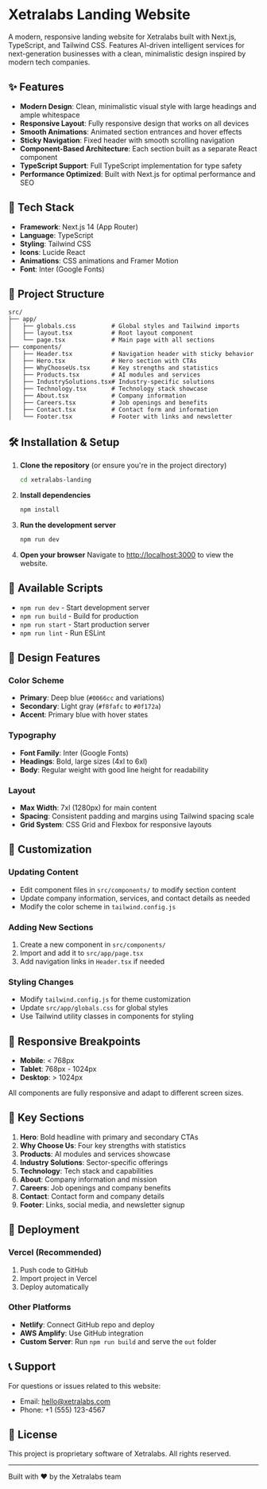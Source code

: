 # Xetralabs Landing Website

A modern, responsive landing website for Xetralabs built with Next.js, TypeScript, and Tailwind CSS. Features AI-driven intelligent services for next-generation businesses with a clean, minimalistic design inspired by modern tech companies.

## ✨ Features

- **Modern Design**: Clean, minimalistic visual style with large headings and ample whitespace
- **Responsive Layout**: Fully responsive design that works on all devices
- **Smooth Animations**: Animated section entrances and hover effects
- **Sticky Navigation**: Fixed header with smooth scrolling navigation
- **Component-Based Architecture**: Each section built as a separate React component
- **TypeScript Support**: Full TypeScript implementation for type safety
- **Performance Optimized**: Built with Next.js for optimal performance and SEO

## 🚀 Tech Stack

- **Framework**: Next.js 14 (App Router)
- **Language**: TypeScript
- **Styling**: Tailwind CSS
- **Icons**: Lucide React
- **Animations**: CSS animations and Framer Motion
- **Font**: Inter (Google Fonts)

## 📁 Project Structure

```
src/
├── app/
│   ├── globals.css          # Global styles and Tailwind imports
│   ├── layout.tsx           # Root layout component
│   └── page.tsx             # Main page with all sections
├── components/
│   ├── Header.tsx           # Navigation header with sticky behavior
│   ├── Hero.tsx             # Hero section with CTAs
│   ├── WhyChooseUs.tsx      # Key strengths and statistics
│   ├── Products.tsx         # AI modules and services
│   ├── IndustrySolutions.tsx# Industry-specific solutions
│   ├── Technology.tsx       # Technology stack showcase
│   ├── About.tsx            # Company information
│   ├── Careers.tsx          # Job openings and benefits
│   ├── Contact.tsx          # Contact form and information
│   └── Footer.tsx           # Footer with links and newsletter
```

## 🛠️ Installation & Setup

1. **Clone the repository** (or ensure you're in the project directory)
   ```bash
   cd xetralabs-landing
   ```

2. **Install dependencies**
   ```bash
   npm install
   ```

3. **Run the development server**
   ```bash
   npm run dev
   ```

4. **Open your browser**
   Navigate to [http://localhost:3000](http://localhost:3000) to view the website.

## 📄 Available Scripts

- `npm run dev` - Start development server
- `npm run build` - Build for production
- `npm run start` - Start production server
- `npm run lint` - Run ESLint

## 🎨 Design Features

### Color Scheme
- **Primary**: Deep blue (`#0066cc` and variations)
- **Secondary**: Light gray (`#f8fafc` to `#0f172a`)
- **Accent**: Primary blue with hover states

### Typography
- **Font Family**: Inter (Google Fonts)
- **Headings**: Bold, large sizes (4xl to 6xl)
- **Body**: Regular weight with good line height for readability

### Layout
- **Max Width**: 7xl (1280px) for main content
- **Spacing**: Consistent padding and margins using Tailwind spacing scale
- **Grid System**: CSS Grid and Flexbox for responsive layouts

## 🔧 Customization

### Updating Content
- Edit component files in `src/components/` to modify section content
- Update company information, services, and contact details as needed
- Modify the color scheme in `tailwind.config.js`

### Adding New Sections
1. Create a new component in `src/components/`
2. Import and add it to `src/app/page.tsx`
3. Add navigation links in `Header.tsx` if needed

### Styling Changes
- Modify `tailwind.config.js` for theme customization
- Update `src/app/globals.css` for global styles
- Use Tailwind utility classes in components for styling

## 📱 Responsive Breakpoints

- **Mobile**: < 768px
- **Tablet**: 768px - 1024px
- **Desktop**: > 1024px

All components are fully responsive and adapt to different screen sizes.

## 🌟 Key Sections

1. **Hero**: Bold headline with primary and secondary CTAs
2. **Why Choose Us**: Four key strengths with statistics
3. **Products**: AI modules and services showcase
4. **Industry Solutions**: Sector-specific offerings
5. **Technology**: Tech stack and capabilities
6. **About**: Company information and mission
7. **Careers**: Job openings and company benefits
8. **Contact**: Contact form and company details
9. **Footer**: Links, social media, and newsletter signup

## 🚀 Deployment

### Vercel (Recommended)
1. Push code to GitHub
2. Import project in Vercel
3. Deploy automatically

### Other Platforms
- **Netlify**: Connect GitHub repo and deploy
- **AWS Amplify**: Use GitHub integration
- **Custom Server**: Run `npm run build` and serve the `out` folder

## 📞 Support

For questions or issues related to this website:
- Email: hello@xetralabs.com
- Phone: +1 (555) 123-4567

## 📄 License

This project is proprietary software of Xetralabs. All rights reserved.

---

Built with ❤️ by the Xetralabs team